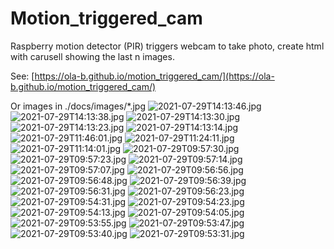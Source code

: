 # Motion_triggered_cam
Raspberry motion detector (PIR) triggers webcam to take photo, create html with carusell showing the last n images.

See: [https://ola-b.github.io/motion_triggered_cam/](https://ola-b.github.io/motion_triggered_cam/)


Or images in ./docs/images/*.jpg
![2021-07-29T14:13:46.jpg](https://github.com/Ola-B/motion_triggered_cam/blob/main/docs/images/2021-07-29T14:13:46.jpg "2021-07-29T14:13:46.jpg")
![2021-07-29T14:13:38.jpg](https://github.com/Ola-B/motion_triggered_cam/blob/main/docs/images/2021-07-29T14:13:38.jpg "2021-07-29T14:13:38.jpg")
![2021-07-29T14:13:30.jpg](https://github.com/Ola-B/motion_triggered_cam/blob/main/docs/images/2021-07-29T14:13:30.jpg "2021-07-29T14:13:30.jpg")
![2021-07-29T14:13:23.jpg](https://github.com/Ola-B/motion_triggered_cam/blob/main/docs/images/2021-07-29T14:13:23.jpg "2021-07-29T14:13:23.jpg")
![2021-07-29T14:13:14.jpg](https://github.com/Ola-B/motion_triggered_cam/blob/main/docs/images/2021-07-29T14:13:14.jpg "2021-07-29T14:13:14.jpg")
![2021-07-29T11:46:01.jpg](https://github.com/Ola-B/motion_triggered_cam/blob/main/docs/images/2021-07-29T11:46:01.jpg "2021-07-29T11:46:01.jpg")
![2021-07-29T11:24:11.jpg](https://github.com/Ola-B/motion_triggered_cam/blob/main/docs/images/2021-07-29T11:24:11.jpg "2021-07-29T11:24:11.jpg")
![2021-07-29T11:14:01.jpg](https://github.com/Ola-B/motion_triggered_cam/blob/main/docs/images/2021-07-29T11:14:01.jpg "2021-07-29T11:14:01.jpg")
![2021-07-29T09:57:30.jpg](https://github.com/Ola-B/motion_triggered_cam/blob/main/docs/images/2021-07-29T09:57:30.jpg "2021-07-29T09:57:30.jpg")
![2021-07-29T09:57:23.jpg](https://github.com/Ola-B/motion_triggered_cam/blob/main/docs/images/2021-07-29T09:57:23.jpg "2021-07-29T09:57:23.jpg")
![2021-07-29T09:57:14.jpg](https://github.com/Ola-B/motion_triggered_cam/blob/main/docs/images/2021-07-29T09:57:14.jpg "2021-07-29T09:57:14.jpg")
![2021-07-29T09:57:07.jpg](https://github.com/Ola-B/motion_triggered_cam/blob/main/docs/images/2021-07-29T09:57:07.jpg "2021-07-29T09:57:07.jpg")
![2021-07-29T09:56:56.jpg](https://github.com/Ola-B/motion_triggered_cam/blob/main/docs/images/2021-07-29T09:56:56.jpg "2021-07-29T09:56:56.jpg")
![2021-07-29T09:56:48.jpg](https://github.com/Ola-B/motion_triggered_cam/blob/main/docs/images/2021-07-29T09:56:48.jpg "2021-07-29T09:56:48.jpg")
![2021-07-29T09:56:39.jpg](https://github.com/Ola-B/motion_triggered_cam/blob/main/docs/images/2021-07-29T09:56:39.jpg "2021-07-29T09:56:39.jpg")
![2021-07-29T09:56:31.jpg](https://github.com/Ola-B/motion_triggered_cam/blob/main/docs/images/2021-07-29T09:56:31.jpg "2021-07-29T09:56:31.jpg")
![2021-07-29T09:56:23.jpg](https://github.com/Ola-B/motion_triggered_cam/blob/main/docs/images/2021-07-29T09:56:23.jpg "2021-07-29T09:56:23.jpg")
![2021-07-29T09:54:31.jpg](https://github.com/Ola-B/motion_triggered_cam/blob/main/docs/images/2021-07-29T09:54:31.jpg "2021-07-29T09:54:31.jpg")
![2021-07-29T09:54:23.jpg](https://github.com/Ola-B/motion_triggered_cam/blob/main/docs/images/2021-07-29T09:54:23.jpg "2021-07-29T09:54:23.jpg")
![2021-07-29T09:54:13.jpg](https://github.com/Ola-B/motion_triggered_cam/blob/main/docs/images/2021-07-29T09:54:13.jpg "2021-07-29T09:54:13.jpg")
![2021-07-29T09:54:05.jpg](https://github.com/Ola-B/motion_triggered_cam/blob/main/docs/images/2021-07-29T09:54:05.jpg "2021-07-29T09:54:05.jpg")
![2021-07-29T09:53:55.jpg](https://github.com/Ola-B/motion_triggered_cam/blob/main/docs/images/2021-07-29T09:53:55.jpg "2021-07-29T09:53:55.jpg")
![2021-07-29T09:53:47.jpg](https://github.com/Ola-B/motion_triggered_cam/blob/main/docs/images/2021-07-29T09:53:47.jpg "2021-07-29T09:53:47.jpg")
![2021-07-29T09:53:40.jpg](https://github.com/Ola-B/motion_triggered_cam/blob/main/docs/images/2021-07-29T09:53:40.jpg "2021-07-29T09:53:40.jpg")
![2021-07-29T09:53:31.jpg](https://github.com/Ola-B/motion_triggered_cam/blob/main/docs/images/2021-07-29T09:53:31.jpg "2021-07-29T09:53:31.jpg")
